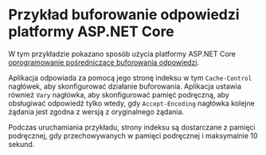 # <a name="aspnet-core-response-caching-sample"></a>Przykład buforowanie odpowiedzi platformy ASP.NET Core

W tym przykładzie pokazano sposób użycia platformy ASP.NET Core [oprogramowanie pośredniczące buforowania odpowiedzi](https://docs.microsoft.com/aspnet/core/performance/caching/middleware).

Aplikacja odpowiada za pomocą jego stronę indeksu w tym `Cache-Control` nagłówek, aby skonfigurować działanie buforowania. Aplikacja ustawia również `Vary` nagłówka, aby skonfigurować pamięć podręczną, aby obsługiwać odpowiedź tylko wtedy, gdy `Accept-Encoding` nagłówka kolejne żądania jest zgodna z wersją z oryginalnego żądania.

Podczas uruchamiania przykładu, strony indeksu są dostarczane z pamięci podręcznej, gdy przechowywanych w pamięci podręcznej i maksymalnie 10 sekund.
